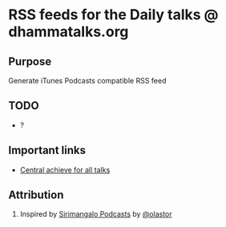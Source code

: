 # RSS feeds for the Daily talks @ dhammatalks.org

## Purpose

Generate iTunes Podcasts compatible RSS feed

## TODO

- ?

## Important links

- [Central achieve for all talks](https://www.dhammatalks.org/mp3_index.html)

## Attribution

1. Inspired by [Sirimangalo Podcasts](https://gitlab.com/sirimangalo/podcast) by [@olastor](https://github.com/olastor)
